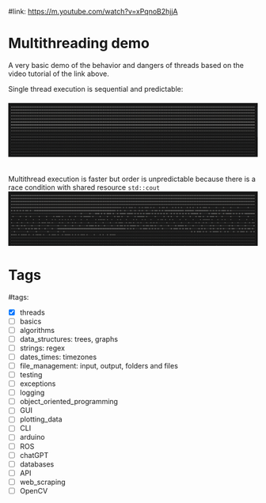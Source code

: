 #link: https://m.youtube.com/watch?v=xPqnoB2hjjA

# Multithreading demo

A very basic demo of the behavior and dangers of threads based on the video tutorial of the link above.

Single thread execution is sequential and predictable:

###### ![](./single_thread.png)

Multithread execution is faster but order is unpredictable because there is a race condition with shared resource `std::cout`![](./multithread.png)

# Tags

#tags: 

- [x] threads
- [ ] basics
- [ ] algorithms
- [ ] data_structures: trees, graphs
- [ ] strings: regex
- [ ] dates_times: timezones
- [ ] file_management: input, output, folders and files
- [ ] testing
- [ ] exceptions
- [ ] logging
- [ ] object_oriented_programming
- [ ] GUI
- [ ] plotting_data
- [ ] CLI
- [ ] arduino
- [ ] ROS
- [ ] chatGPT
- [ ] databases
- [ ] API
- [ ] web_scraping
- [ ] OpenCV